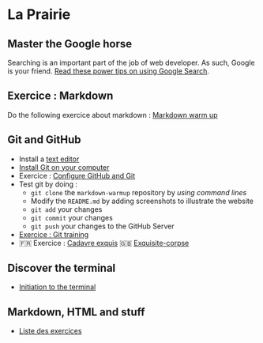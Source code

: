 # La Prairie

## Master the Google horse

Searching is an important part of the job of web developer. As such, Google is your friend. [Read these power tips on using Google Search](./tools/using-google.md).

## Exercice : Markdown

Do the following exercice about markdown : [Markdown warm up](./markdown-warmup.md)

## Git and GitHub

- Install a [text editor](https://github.com/becodeorg/BeCode/wiki/%C3%89diteurs-de-code)
- [Install Git on your computer](./git/exercice-git-1-installation.md)
- Exercice : [Configure GitHub and Git](./git/exercice-git-configuration.md)
- Test git by doing :
  * `git clone` the `markdown-warmup` repository by *using command lines*
  * Modify the `README.md` by adding screenshots to illustrate the website
  * `git add` your changes
  * `git commit` your changes
  * `git push` your changes to the GitHub Server
- [Exercice : Git training](git/exercice-git-training.md)
- :fr: Exercice : [Cadavre exquis](git/exercice-git-cadavre-exquis.md) :uk: [Exquisite-corpse](git/exercice-git-exquisite-corpse.md)

## Discover the terminal
- [Initiation to the terminal](./tools/initiation_terminal.md)

## Markdown, HTML and stuff
- [Liste des exercices](html-css/README.md)

